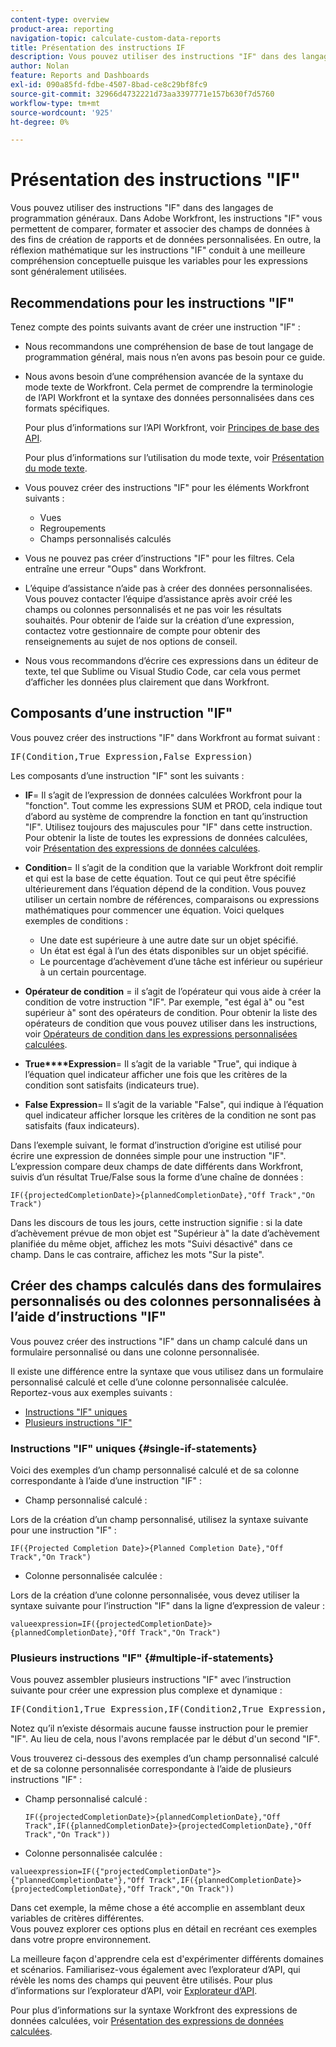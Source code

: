 ```yaml
---
content-type: overview
product-area: reporting
navigation-topic: calculate-custom-data-reports
title: Présentation des instructions IF
description: Vous pouvez utiliser des instructions "IF" dans des langages de programmation généraux. Dans Adobe Workfront, les instructions "IF" vous permettent de comparer, formater et associer des champs de données à des fins de création de rapports et de données personnalisées. En outre, la réflexion mathématique sur les instructions "IF" conduit à une meilleure compréhension conceptuelle puisque les variables pour les expressions sont généralement utilisées.
author: Nolan
feature: Reports and Dashboards
exl-id: 090a85fd-fdbe-4507-8bad-ce8c29bf8fc9
source-git-commit: 32966d4732221d73aa3397771e157b630f7d5760
workflow-type: tm+mt
source-wordcount: '925'
ht-degree: 0%

---
```


# Présentation des instructions &quot;IF&quot;

Vous pouvez utiliser des instructions &quot;IF&quot; dans des langages de programmation généraux. Dans Adobe Workfront, les instructions &quot;IF&quot; vous permettent de comparer, formater et associer des champs de données à des fins de création de rapports et de données personnalisées. En outre, la réflexion mathématique sur les instructions &quot;IF&quot; conduit à une meilleure compréhension conceptuelle puisque les variables pour les expressions sont généralement utilisées.

## Recommendations pour les instructions &quot;IF&quot;

Tenez compte des points suivants avant de créer une instruction &quot;IF&quot; :

* Nous recommandons une compréhension de base de tout langage de programmation général, mais nous n’en avons pas besoin pour ce guide.
* Nous avons besoin d’une compréhension avancée de la syntaxe du mode texte de Workfront. Cela permet de comprendre la terminologie de l’API Workfront et la syntaxe des données personnalisées dans ces formats spécifiques.

  Pour plus d’informations sur l’API Workfront, voir [Principes de base des API](../../../wf-api/general/api-basics.md).

  Pour plus d’informations sur l’utilisation du mode texte, voir [Présentation du mode texte](../../../reports-and-dashboards/reports/text-mode/understand-text-mode.md).

* Vous pouvez créer des instructions &quot;IF&quot; pour les éléments Workfront suivants :

   * Vues
   * Regroupements
   * Champs personnalisés calculés

* Vous ne pouvez pas créer d’instructions &quot;IF&quot; pour les filtres. Cela entraîne une erreur &quot;Oups&quot; dans Workfront.
* L’équipe d’assistance n’aide pas à créer des données personnalisées. Vous pouvez contacter l’équipe d’assistance après avoir créé les champs ou colonnes personnalisés et ne pas voir les résultats souhaités. Pour obtenir de l’aide sur la création d’une expression, contactez votre gestionnaire de compte pour obtenir des renseignements au sujet de nos options de conseil.
* Nous vous recommandons d’écrire ces expressions dans un éditeur de texte, tel que Sublime ou Visual Studio Code, car cela vous permet d’afficher les données plus clairement que dans Workfront.

## Composants d’une instruction &quot;IF&quot;

Vous pouvez créer des instructions &quot;IF&quot; dans Workfront au format suivant :
<pre>IF(Condition,True Expression,False Expression)</pre>Les composants d’une instruction "IF" sont les suivants :

* **IF**= Il s’agit de l’expression de données calculées Workfront pour la &quot;fonction&quot;. Tout comme les expressions SUM et PROD, cela indique tout d’abord au système de comprendre la fonction en tant qu’instruction &quot;IF&quot;. Utilisez toujours des majuscules pour &quot;IF&quot; dans cette instruction.\
  Pour obtenir la liste de toutes les expressions de données calculées, voir [Présentation des expressions de données calculées](../../../reports-and-dashboards/reports/calc-cstm-data-reports/calculated-data-expressions.md).

* **Condition**= Il s’agit de la condition que la variable Workfront doit remplir et qui est la base de cette équation. Tout ce qui peut être spécifié ultérieurement dans l’équation dépend de la condition. Vous pouvez utiliser un certain nombre de références, comparaisons ou expressions mathématiques pour commencer une équation. Voici quelques exemples de conditions :

   * Une date est supérieure à une autre date sur un objet spécifié.
   * Un état est égal à l’un des états disponibles sur un objet spécifié.
   * Le pourcentage d’achèvement d’une tâche est inférieur ou supérieur à un certain pourcentage.

* **Opérateur de condition** = il s’agit de l’opérateur qui vous aide à créer la condition de votre instruction &quot;IF&quot;. Par exemple, &quot;est égal à&quot; ou &quot;est supérieur à&quot; sont des opérateurs de condition. Pour obtenir la liste des opérateurs de condition que vous pouvez utiliser dans les instructions, voir [Opérateurs de condition dans les expressions personnalisées calculées](../../../reports-and-dashboards/reports/calc-cstm-data-reports/condition-operators-calculated-custom-expressions.md).

* **True****Expression**= Il s’agit de la variable &quot;True&quot;, qui indique à l’équation quel indicateur afficher une fois que les critères de la condition sont satisfaits (indicateurs true).

* **False Expression**= Il s’agit de la variable &quot;False&quot;, qui indique à l’équation quel indicateur afficher lorsque les critères de la condition ne sont pas satisfaits (faux indicateurs).

Dans l’exemple suivant, le format d’instruction d’origine est utilisé pour écrire une expression de données simple pour une instruction &quot;IF&quot;. L’expression compare deux champs de date différents dans Workfront, suivis d’un résultat True/False sous la forme d’une chaîne de données :

```
IF({projectedCompletionDate}>{plannedCompletionDate},"Off Track","On Track")
```

Dans les discours de tous les jours, cette instruction signifie : si la date d’achèvement prévue de mon objet est &quot;Supérieur à&quot; la date d’achèvement planifiée du même objet, affichez les mots &quot;Suivi désactivé&quot; dans ce champ. Dans le cas contraire, affichez les mots &quot;Sur la piste&quot;.

## Créer des champs calculés dans des formulaires personnalisés ou des colonnes personnalisées à l’aide d’instructions &quot;IF&quot;

Vous pouvez créer des instructions &quot;IF&quot; dans un champ calculé dans un formulaire personnalisé ou dans une colonne personnalisée.

Il existe une différence entre la syntaxe que vous utilisez dans un formulaire personnalisé calculé et celle d’une colonne personnalisée calculée. Reportez-vous aux exemples suivants :

* [Instructions &quot;IF&quot; uniques](#single-if-statements)
* [Plusieurs instructions &quot;IF&quot;](#multiple-if-statements)

### Instructions &quot;IF&quot; uniques {#single-if-statements}

Voici des exemples d’un champ personnalisé calculé et de sa colonne correspondante à l’aide d’une instruction &quot;IF&quot; :

* Champ personnalisé calculé :

Lors de la création d’un champ personnalisé, utilisez la syntaxe suivante pour une instruction &quot;IF&quot; :

```
IF({Projected Completion Date}>{Planned Completion Date},"Off Track","On Track")
```

* Colonne personnalisée calculée :

Lors de la création d’une colonne personnalisée, vous devez utiliser la syntaxe suivante pour l’instruction &quot;IF&quot; dans la ligne d’expression de valeur :

```
valueexpression=IF({projectedCompletionDate}>{plannedCompletionDate},"Off Track","On Track")
```

### Plusieurs instructions &quot;IF&quot; {#multiple-if-statements}

Vous pouvez assembler plusieurs instructions &quot;IF&quot; avec l’instruction suivante pour créer une expression plus complexe et dynamique :

<pre>IF(Condition1,True Expression,IF(Condition2,True Expression,False Expression))</pre>Notez qu’il n’existe désormais aucune fausse instruction pour le premier "IF". Au lieu de cela, nous l'avons remplacée par le début d'un second "IF".

Vous trouverez ci-dessous des exemples d’un champ personnalisé calculé et de sa colonne personnalisée correspondante à l’aide de plusieurs instructions &quot;IF&quot; :

* Champ personnalisé calculé :

  ```
  IF({projectedCompletionDate}>{plannedCompletionDate},"Off Track",IF({plannedCompletionDate}>{projectedCompletionDate},"Off Track","On Track"))
  ```

* Colonne personnalisée calculée :

```
valueexpression=IF({"projectedCompletionDate"}>{"plannedCompletionDate"},"Off Track",IF({plannedCompletionDate}>{projectedCompletionDate},"Off Track","On Track"))
```

Dans cet exemple, la même chose a été accomplie en assemblant deux variables de critères différentes.\
Vous pouvez explorer ces options plus en détail en recréant ces exemples dans votre propre environnement.

La meilleure façon d&#39;apprendre cela est d&#39;expérimenter différents domaines et scénarios. Familiarisez-vous également avec l’explorateur d’API, qui révèle les noms des champs qui peuvent être utilisés. Pour plus d’informations sur l’explorateur d’API, voir [Explorateur d’API](../../../wf-api/general/api-explorer.md).

Pour plus d’informations sur la syntaxe Workfront des expressions de données calculées, voir [Présentation des expressions de données calculées](../../../reports-and-dashboards/reports/calc-cstm-data-reports/calculated-data-expressions.md).
